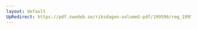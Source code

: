 ```yaml
---
layout: default
UpRedirect: https://pdf.swedeb.se/riksdagen-volumeG-pdf/199596/reg_199596/reg_199596_0170.pdf
---
```

